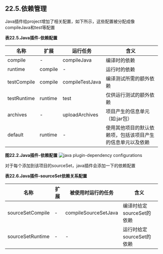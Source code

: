 ## 22.5.依赖管理
Java插件给project增加了相关配置，如下所示，这些配置被分配成像compileJava和test等配置

**表22.5.Java插件-依赖配置**

名称          | 扩展      | 运行任务            | 含义
----------- | ------- | --------------- | -----------------------------
compile     | -       | compileJava     | 编译时的依赖
runtime     | compile | -               | 运行时的依赖
testCompile | compile | compileTestJava | 编译测试所需的额外依赖
testRuntime | runtime | test            | 仅供运行测试的额外依赖
archives    | -       | uploadArchives  | 项目产生的信息单元（如:jar包）
default     | runtime | -               | 使用其他项目的默认依赖项，包括该项目产生的信息单元以及依赖

**图22.2.Java插件-依赖配置** ![java plugin-dependency configurations](https://docs.gradle.org/current/userguide/img/javaPluginConfigurations.png)

对于每个添加到该项目的sourceSet，java插件会添加一下的依赖配置

**表22.6.Java插件-sourceSet依赖关系配置**

名称               | 扩展 | 被使用时运行的任务            | 含义
---------------- | -- | -------------------- | -----------------
sourceSetCompile | -  | compileSourceSetJava | 编译时给定sourceSet的依赖
sourceSetRuntime | -  | -                    | 运行时给定sourceSet的依赖
